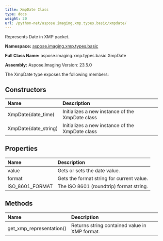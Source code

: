 ```yaml
---
title: XmpDate Class
type: docs
weight: 20
url: /python-net/aspose.imaging.xmp.types.basic/xmpdate/
---
```


Represents Date in XMP packet.

**Namespace:** [aspose.imaging.xmp.types.basic](/imaging/python-net/aspose.imaging.xmp.types.basic/)

**Full Class Name:** aspose.imaging.xmp.types.basic.XmpDate

**Assembly:**  Aspose.Imaging Version: 23.5.0

The XmpDate type exposes the following members:
## **Constructors**
|**Name**|**Description**|
| :- | :- |
|XmpDate(date_time)|Initializes a new instance of the XmpDate class|
|XmpDate(date_string)|Initializes a new instance of the XmpDate class|
## **Properties**
|**Name**|**Description**|
| :- | :- |
|value|Gets or sets the date value.|
|format|Gets the format string for current value.|
|ISO_8601_FORMAT|The ISO 8601 (roundtrip) format string.|
## **Methods**
|**Name**|**Description**|
| :- | :- |
|get_xmp_representation()|Returns string contained value in XMP format.|
